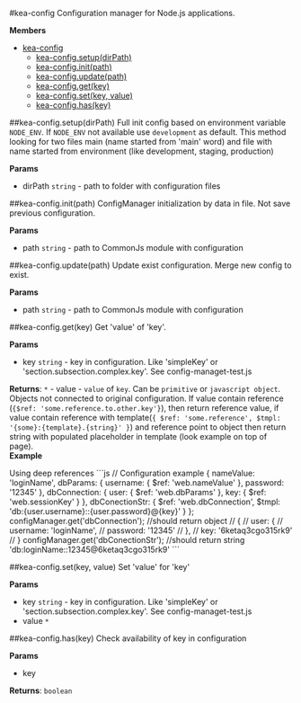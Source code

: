 <a name="module_kea-config"></a>
#kea-config
Configuration manager for Node.js applications.

**Members**

* [kea-config](#module_kea-config)
  * [kea-config.setup(dirPath)](#module_kea-config.setup)
  * [kea-config.init(path)](#module_kea-config.init)
  * [kea-config.update(path)](#module_kea-config.update)
  * [kea-config.get(key)](#module_kea-config.get)
  * [kea-config.set(key, value)](#module_kea-config.set)
  * [kea-config.has(key)](#module_kea-config.has)

<a name="module_kea-config.setup"></a>
##kea-config.setup(dirPath)
Full init config based on environment variable `NODE_ENV`. If `NODE_ENV` not available use `development` as default.This method looking for two files main (name started from 'main' word) and file with name started from environment (like development, staging, production)

**Params**

- dirPath `string` - path to folder with configuration files  

<a name="module_kea-config.init"></a>
##kea-config.init(path)
ConfigManager initialization by data in file. Not save previous configuration.

**Params**

- path `string` - path to CommonJs module with configuration  

<a name="module_kea-config.update"></a>
##kea-config.update(path)
Update exist configuration. Merge new config to exist.

**Params**

- path `string` - path to CommonJs module with configuration  

<a name="module_kea-config.get"></a>
##kea-config.get(key)
Get 'value' of 'key'.

**Params**

- key `string` - key in configuration. Like 'simpleKey' or 'section.subsection.complex.key'. See config-managet-test.js  

**Returns**: `*` - value - `value` of `key`. Can be `primitive` or `javascript object`. Objects not connected to original configuration.If value contain reference (`{$ref: 'some.reference.to.other.key'}`), then return reference value,if value contain reference with template(`{ $ref: 'some.reference', $tmpl: '{some}:{template}.{string}' }`)and reference point to object then return string with populated placeholder in template (look example on top of page).  
**Example**  
<caption>Using deep references</caption>```js// Configuration example{     nameValue: 'loginName',     dbParams: {         username: { $ref: 'web.nameValue' },         password: '12345'     },     dbConnection: {         user: { $ref: 'web.dbParams' },         key: { $ref: 'web.sessionKey' }     },     dbConectionStr: {         $ref: 'web.dbConnection',         $tmpl: 'db:{user.username}::{user.password}@{key}'     }};configManager.get('dbConnection'); //should return object// {//   user: {//       username: 'loginName',//       password: '12345'//   },//   key: '6ketaq3cgo315rk9'// }configManager.get('dbConectionStr'); //should return string 'db:loginName::12345@6ketaq3cgo315rk9'```

<a name="module_kea-config.set"></a>
##kea-config.set(key, value)
Set 'value' for 'key'

**Params**

- key `string` - key in configuration. Like 'simpleKey' or 'section.subsection.complex.key'. See config-managet-test.js  
- value `*`  

<a name="module_kea-config.has"></a>
##kea-config.has(key)
Check availability of key in configuration

**Params**

- key   

**Returns**: `boolean`  
